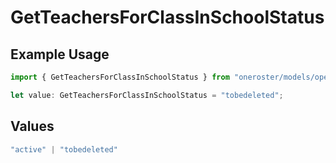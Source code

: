 # GetTeachersForClassInSchoolStatus

## Example Usage

```typescript
import { GetTeachersForClassInSchoolStatus } from "oneroster/models/operations";

let value: GetTeachersForClassInSchoolStatus = "tobedeleted";
```

## Values

```typescript
"active" | "tobedeleted"
```